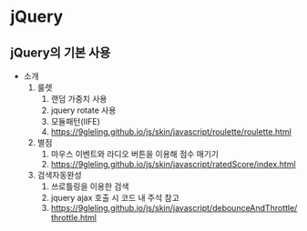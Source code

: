 # jQuery
## jQuery의 기본 사용

- 소개
	1. 룰렛
		1. 랜덤 가중치 사용
		2. jquery rotate 사용
		3. 모듈패턴(IIFE)
		4. https://9gleling.github.io/js/skin/javascript/roulette/roulette.html
	2. 별점
		1. 마우스 이벤트와 라디오 버튼을 이용해 점수 매기기
		2. https://9gleling.github.io/js/skin/javascript/ratedScore/index.html
	3. 검색자동완성
		1. 쓰로틀링을 이용한 검색
		2. jquery ajax 호출 시 코드 내 주석 참고
		3. https://9gleling.github.io/js/skin/javascript/debounceAndThrottle/throttle.html
